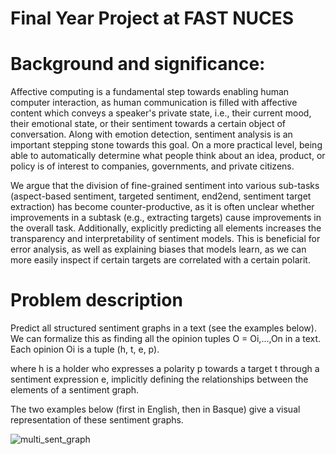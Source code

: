 # Final Year Project at FAST NUCES

# Background and significance: 
Affective computing is a fundamental step towards enabling human computer interaction, as human communication is filled with affective content which conveys a speaker's private state, i.e., their current mood, their emotional state, or their sentiment towards a certain object of conversation. Along with emotion detection, sentiment analysis is an important stepping stone towards this goal. On a more practical level, being able to automatically determine what people think about an idea, product, or policy is of interest to companies, governments, and private citizens.

We argue that the division of fine-grained sentiment into various sub-tasks (aspect-based sentiment, targeted sentiment, end2end, sentiment target extraction) has become counter-productive, as it is often unclear whether improvements in a subtask (e.g., extracting targets) cause improvements in the overall task. Additionally, explicitly predicting all elements increases the transparency and interpretability of sentiment models. This is beneficial for error analysis, as well as explaining biases that models learn, as we can more easily inspect if certain targets are correlated with a certain polarit.

# Problem description
Predict all structured sentiment graphs in a text (see the examples below). We can formalize this as finding all the opinion tuples O = Oi,...,On in a text. Each opinion Oi is a tuple (h, t, e, p).

where h is a holder who expresses a polarity p towards a target t through a sentiment expression e, implicitly defining the relationships between the elements of a sentiment graph.

The two examples below (first in English, then in Basque) give a visual representation of these sentiment graphs.

![multi_sent_graph](https://github.com/anasamin26/Structured-Sentiment-Analysis/assets/44112604/8c2892e9-fdfb-41e0-a757-021a5415d916)

